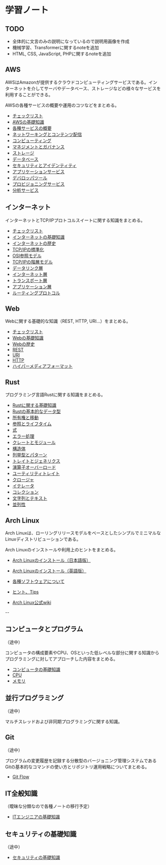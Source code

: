 # 学習ノート


## TODO

- 全体的に文言のみの説明になっているので説明用画像を作成
- 機械学習、Transformerに関するnoteを追加
- HTML, CSS, JavaScript, PHPに関するnoteを追加


## AWS

AWSはAmazonが提供するクラウドコンピューティングサービスである。インターネットを介してサーバやデータベース、ストレージなどの様々なサービスを利用することができる。

AWSの各種サービスの概要や運用のコツなどをまとめる。

- [チェックリスト](./aws/00_check.md)
- [AWSの基礎知識](./aws/01_basic_knowledge_of_aws.md)
- [各種サービスの概要](./aws/02_overview_of_services.md)
- [ネットワーキングとコンテンツ配信](./aws/03_networking_and_content_delivery.md)
- [コンピューティング](./aws/04_computing.md)
- [マネジメントとガバナンス](./aws/05_management_and_governance.md)
- [ストレージ](./aws/06_storage.md)
- [データベース](./aws/07_database.md)
- [セキュリティとアイデンティティ](./aws/08_security_and_identity.md)
- [アプリケーションサービス](./aws/09_application_integration.md)
- [デバロッパツール](./aws/10_developer_tools.md)
- [プロビジョニングサービス](./aws/11_provisioning.md)
- [分析サービス](./aws/12_analytics.md)


## インターネット

インターネットとTCP/IPプロトコルスイートに関する知識をまとめる。

- [チェックリスト](./internet/00_check.md)
- [インターネットの基礎知識](./internet/01_basic_knowledge_of_network.md)
- [インターネットの歴史](./internet/02_history_of_the_internet.md)
- [TCP/IPの標準化](./internet/03_standarization_of_tcpip.md)
- [OSI参照モデル](./internet/04_osi_reference_model.md)
- [TCP/IPの階層モデル](./internet/05_hierarchical_model_of_tcpip.md)
- [データリンク層](./internet/06_datalink_layer.md)
- [インターネット層](./internet/07_internet_layer.md)
- [トランスポート層](./internet/08_transport_layer.md)
- [アプリケーション層](./internet/09_application_layer.md)
- [ルーティングプロトコル](./internet/10_routing_protocol.md)


## Web

Webに関する基礎的な知識（REST, HTTP, URI...）をまとめる。

- [チェックリスト](./web/00_check.md)
- [Webの基礎知識](./web/01_basic_knowledge_of_web.md)
- [Webの歴史](./web/02_history_of_web.md)
- [REST](./web/03_rest.md)
- [URI](./web/04_uri.md)
- [HTTP](./web/05_http.md)
- [ハイパーメディアフォーマット](./web/06_hypermedia_format.md)


## Rust

プログラミング言語Rustに関する知識をまとめる。

- [Rustに関する基礎知識](./01_basic_knowledge_of_rust.md)
- [Rustの基本的なデータ型](./02_data_type.md)
- [所有権と移動](./03_ownership_and_move.md)
- [参照とライフタイム](./04_reference_and_lifetime.md)
- [式](./05_expresion.md)
- [エラー処理](./06_error_handling.md)
- [クレートとモジュール](./07_crate_and_module.md)
- [構造体](./08_struct.md)
- [列挙型とパターン](./09_enum_and_pattern.md)
- [トレイトとジェネリクス](./10_trait_and_generics.md)
- [演算子オーバーロード](./11_operator_overloading.md)
- [ユーティリティトレイト](./12_utility_trait.md)
- [クロージャ](./13_closure.md)
- [イテレータ](./14_iterator.md)
- [コレクション](./15_collection.md)
- [文字列とテキスト](./16_string_and_text.md)
- [並列性](./17_parallelism.md)


## Arch Linux

Arch Linuxは、ローリングリリースモデルをベースとしたシンプルでミニマルなLinuxディストリビューションである。

Arch Linuxのインストールや利用上のヒントをまとめる。

- [Arch Linuxのインストール（日本語版）](./arch_linux/install.md)
- [Arch Linuxのインストール（英語版）](./arch_linux/install.en.md)
- [各種ソフトウェアについて](./arch_linux/software.en.md)
- [ヒント、Tips](./arch_linux/tips.en.md)

- [Arch Linux公式wiki](https://www.archlinux.jp/)

--

## コンピュータとプログラム

（途中）

コンピュータの構成要素やCPU、OSといった低レベルな部分に関する知識からプログラミングに対してアプローチした内容をまとめる。

- [コンピュータの基礎知識](./computer/01_basic_knowledge_of_computer.md)
- [CPU](./computer/02_cpu.md)
- [メモリ](./computer/03_memory.md)


## 並行プログラミング

（途中）

マルチスレッドおよび非同期プログラミングに関する知識。


## Git

（途中）

プログラムの変更履歴を記録する分散型のバージョニング管理システムであるGitの基本的なコマンドの使い方とリポジトリ運用戦略についてまとめる。

- [Git Flow](./git/git_flow.md)


## IT全般知識

（曖昧な分類なので各種ノートの移行予定）

- [ITエンジニアの基礎知識](./general/01_general_knowledge.md)


## セキュリティの基礎知識

（途中）

- [セキュリティの基礎知識](./security/01_basic_knowledge_of_security.md)
